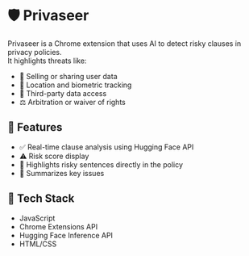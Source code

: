 # 🛡️ Privaseer

Privaseer is a Chrome extension that uses AI to detect risky clauses in privacy policies.  
It highlights threats like:

- 🔄 Selling or sharing user data  
- 📍 Location and biometric tracking  
- 📂 Third-party data access  
- ⚖️ Arbitration or waiver of rights

## 🚀 Features

- ✅ Real-time clause analysis using Hugging Face API  
- ⚠️ Risk score display  
- 📌 Highlights risky sentences directly in the policy  
- 🧠 Summarizes key issues

## 🧰 Tech Stack

- JavaScript  
- Chrome Extensions API  
- Hugging Face Inference API  
- HTML/CSS  
